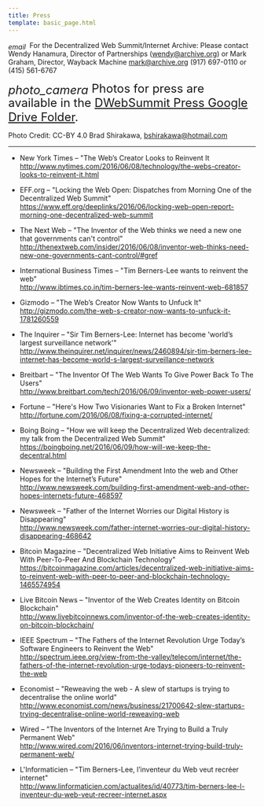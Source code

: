 ```yaml
---
title: Press
template: basic_page.html
---
```


<span style="position:relative; top:3px"><i class="material-icons">email</i></span>&nbsp;&nbsp;For the Decentralized Web Summit/Internet Archive:  Please contact Wendy Hanamura, Director of Partnerships (<a href="mailto:wendy@archive.org">wendy@archive.org</a>) or Mark Graham, Director, Wayback Machine <a href="mailto:mark@archive.org">mark@archive.org</a> (917) 697-0110 or (415) 561-6767

<div style="font-size:24px;">
  <span style="position:relative; top:3px"><i class="material-icons">photo_camera</i></span>
  Photos for press are available in the <a href="https://drive.google.com/folderview?id=0B6qr2WkkPPUedDFqMmNxZlh5cnc&usp=sharing">DWebSummit Press Google Drive Folder</a>.
</div>

Photo Credit: CC-BY 4.0 Brad Shirakawa, <a href="mailto:bshirakawa@hotmail.com">bshirakawa@hotmail.com</a>

---



- New York Times – "The Web’s Creator Looks to Reinvent It  
http://www.nytimes.com/2016/06/08/technology/the-webs-creator-looks-to-reinvent-it.html

- EFF.org – "Locking the Web Open: Dispatches from Morning One of the Decentralized Web Summit"  
https://www.eff.org/deeplinks/2016/06/locking-web-open-report-morning-one-decentralized-web-summit

- The Next Web – "The Inventor of the Web thinks we need a new one that governments can't control"  
http://thenextweb.com/insider/2016/06/08/inventor-web-thinks-need-new-one-governments-cant-control/#gref

- International Business Times – "Tim Berners-Lee wants to reinvent the web"  
http://www.ibtimes.co.in/tim-berners-lee-wants-reinvent-web-681857

- Gizmodo – "The Web’s Creator Now Wants to Unfuck It"  
http://gizmodo.com/the-web-s-creator-now-wants-to-unfuck-it-1781260559

- The Inquirer – "Sir Tim Berners-Lee: Internet has become 'world’s largest surveillance network'"  
http://www.theinquirer.net/inquirer/news/2460894/sir-tim-berners-lee-internet-has-become-world-s-largest-surveillance-network

- Breitbart – "The Inventor Of The Web Wants To Give Power Back To The Users"  
http://www.breitbart.com/tech/2016/06/09/inventor-web-power-users/

- Fortune – "Here's How Two Visionaries Want to Fix a Broken Internet"  
http://fortune.com/2016/06/08/fixing-a-corrupted-internet/

- Boing Boing –  "How we will keep the Decentralized Web decentralized: my talk from the Decentralized Web Summit"  
https://boingboing.net/2016/06/09/how-will-we-keep-the-decentral.html

- Newsweek – "Building the First Amendment Into the web and Other Hopes for the Internet’s Future"  
http://www.newsweek.com/building-first-amendment-web-and-other-hopes-internets-future-468597

- Newsweek – "Father of the Internet Worries our Digital History is Disappearing"  
http://www.newsweek.com/father-internet-worries-our-digital-history-disappearing-468642

- Bitcoin Magazine – "Decentralized Web Initiative Aims to Reinvent Web With Peer-To-Peer And Blockchain Technology"  
https://bitcoinmagazine.com/articles/decentralized-web-initiative-aims-to-reinvent-web-with-peer-to-peer-and-blockchain-technology-1465574954

- Live Bitcoin News – "Inventor of the Web Creates Identity on Bitcoin Blockchain"  
http://www.livebitcoinnews.com/inventor-of-the-web-creates-identity-on-bitcoin-blockchain/

- IEEE Spectrum – "The Fathers of the Internet Revolution Urge Today’s Software Engineers to Reinvent the Web"  
http://spectrum.ieee.org/view-from-the-valley/telecom/internet/the-fathers-of-the-internet-revolution-urge-todays-pioneers-to-reinvent-the-web

- Economist – "Reweaving the web - A slew of startups is trying to decentralise the online world"  
http://www.economist.com/news/business/21700642-slew-startups-trying-decentralise-online-world-reweaving-web

- Wired – "The Inventors of the Internet Are Trying to Build a Truly Permanent Web"  
http://www.wired.com/2016/06/inventors-internet-trying-build-truly-permanent-web/

- L'Informaticien – "Tim Berners-Lee, l’inventeur du Web veut recréer internet"  
http://www.linformaticien.com/actualites/id/40773/tim-berners-lee-l-inventeur-du-web-veut-recreer-internet.aspx
